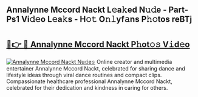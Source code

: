 ## Annalynne Mccord Nackt L𝚎a𝚔ed N𝚞𝚍e - Part-Ps1 Vi𝚍𝚎o L𝚎a𝚔s - H𝚘𝚝 O𝚗𝚕yf𝚊ns P𝚑𝚘tos reBTj

# <h2><a href="http://kf7utt.oniu.top/?m=Annalynne+Mccord+Nackt">🔗👉 🔴 Annalynne Mccord Nackt P𝚑ot𝚘𝚜 V𝚒d𝚎o</a></h2>

[![Annalynne Mccord Nackt Nu𝚍e𝚜](https://i.imgur.com/0qMVB7G.gif)](http://kf7utt.oniu.top/?m=Annalynne+Mccord+Nackt)
Online creator and multimedia entertainer Annalynne Mccord Nackt, celebrated for sharing dance and lifestyle ideas through viral dance routines and compact clips. Compassionate healthcare professional Annalynne Mccord Nackt, celebrated for their dedication and kindness in caring for others.  
